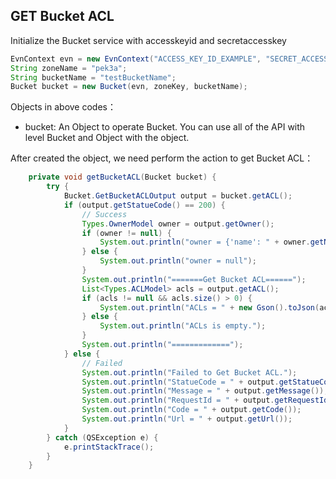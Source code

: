 ## GET Bucket ACL

Initialize the Bucket service with accesskeyid and secretaccesskey

``` java
EvnContext evn = new EvnContext("ACCESS_KEY_ID_EXAMPLE", "SECRET_ACCESS_KEY_EXAMPLE");
String zoneName = "pek3a";
String bucketName = "testBucketName";
Bucket bucket = new Bucket(evn, zoneKey, bucketName);
```

Objects in above codes：
- bucket: An Object to operate Bucket. You can use all of the API with level Bucket and Object with the object.


After created the object, we need perform the action to get Bucket ACL：

```java
    private void getBucketACL(Bucket bucket) {
        try {
            Bucket.GetBucketACLOutput output = bucket.getACL();
            if (output.getStatueCode() == 200) {
                // Success
                Types.OwnerModel owner = output.getOwner();
                if (owner != null) {
                    System.out.println("owner = {'name': " + owner.getName() + ", 'ID': " + owner.getID() + "}");
                } else {
                    System.out.println("owner = null");
                }
                System.out.println("=======Get Bucket ACL======");
                List<Types.ACLModel> acls = output.getACL();
                if (acls != null && acls.size() > 0) {
                    System.out.println("ACLs = " + new Gson().toJson(acls));
                } else {
                    System.out.println("ACLs is empty.");
                }
                System.out.println("=============");
            } else {
                // Failed
                System.out.println("Failed to Get Bucket ACL.");
                System.out.println("StatueCode = " + output.getStatueCode());
                System.out.println("Message = " + output.getMessage());
                System.out.println("RequestId = " + output.getRequestId());
                System.out.println("Code = " + output.getCode());
                System.out.println("Url = " + output.getUrl());
            }
        } catch (QSException e) {
            e.printStackTrace();
        }
    }
```
